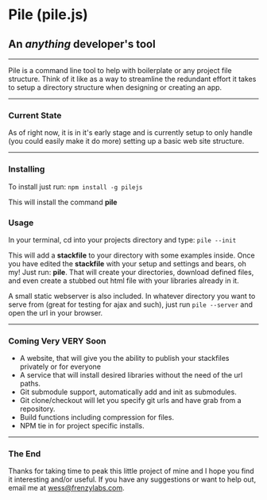 # Pile (pile.js) #
## An _anything_ developer's tool ##
---

Pile is a command line tool to help with boilerplate or any project file structure.
Think of it like as a way to streamline the redundant effort it takes to setup a 
directory structure when designing or creating an app.

---

### Current State

As of right now, it is in it's early stage and is currently setup to only handle (you could easily make it do more)
setting up a basic web site structure.

---


### Installing

To install just run:
``npm install -g pilejs``

This will install the command **pile**

### Usage

In your terminal, cd into your projects directory and type:
``pile --init``

This will add a **stackfile** to your directory with some examples inside. Once you have
edited the **stackfile** with your setup and settings and bears, oh my! Just run: **pile**.
That will create your directories, download defined files, and even create a stubbed out
html file with your libraries already in it.

A small static webserver is also included.  In whatever directory you want to serve from (great for testing for ajax
and such), just run ``pile --server`` and open the url in your browser.

---

### Coming Very VERY Soon

* A website, that will give you the ability to publish your stackfiles privately or for everyone
* A service that will install desired libraries without the need of the url paths.
* Git submodule support, automatically add and init as submodules.
* Git clone/checkout will let you specify git urls and have grab from a repository.
* Build functions including compression for files.
* NPM tie in for project specific installs.

---

### The End

Thanks for taking time to peak this little project of mine and I hope you find it interesting and/or useful.
If you have any suggestions or want to help out, email me at wess@frenzylabs.com.




